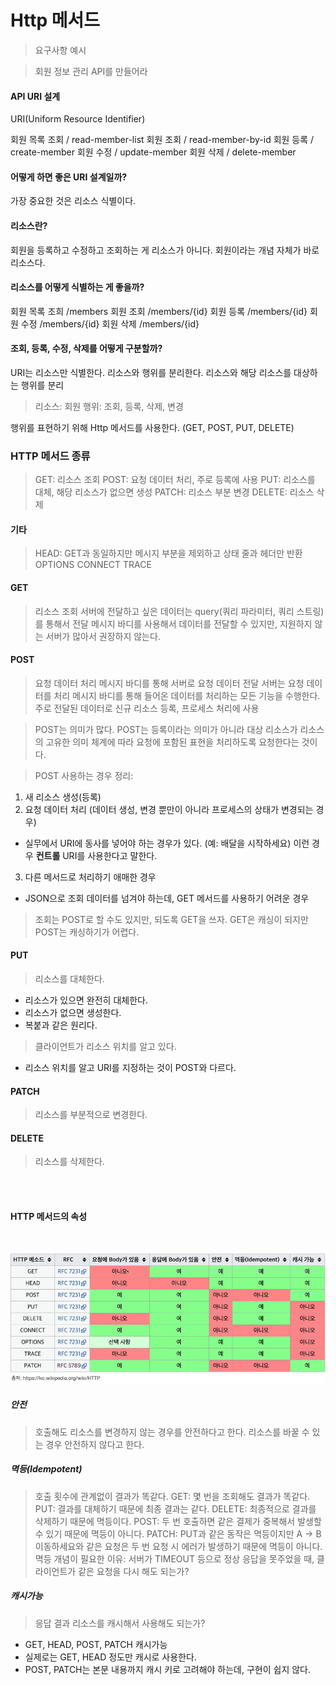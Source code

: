 # Http 메서드

> 요구사항 예시

> 회원 정보 관리 API를 만들어라

#### API URI 설계

URI(Uniform Resource Identifier)

회원 목록 조회 / read-member-list
회원 조회 / read-member-by-id
회원 등록 / create-member
회원 수정 / update-member
회원 삭제 / delete-member

#### 어떻게 하면 좋은 URI 설계일까?

가장 중요한 것은 리소스 식별이다.

#### 리소스란?

회원을 등록하고 수정하고 조회하는 게 리소스가 아니다.
회원이라는 개념 자체가 바로 리소스다.

#### 리소스를 어떻게 식별하는 게 좋을까?

회원 목록 조희 /members
회원 조회 /members/{id}
회원 등록 /members/{id}
회원 수정 /members/{id}
회원 삭제 /members/{id}

#### 조회, 등록, 수정, 삭제를 어떻게 구분할까?

URI는 리소스만 식별한다.
리소스와 행위를 분리한다.
리소스와 해당 리소스를 대상하는 행위를 분리

> 리소스: 회원
> 행위: 조회, 등록, 삭제, 변경

행위를 표현하기 위해 Http 메서드를 사용한다.
(GET, POST, PUT, DELETE)

### HTTP 메서드 종류

> GET: 리소스 조회
> POST: 요청 데이터 처리, 주로 등록에 사용
> PUT: 리소스를 대체, 해당 리소스가 없으면 생성
> PATCH: 리소스 부분 변경
> DELETE: 리소스 삭제

#### 기타

> HEAD: GET과 동일하지만 메시지 부분을 제외하고 상태 줄과 헤더만 반환
> OPTIONS
> CONNECT
> TRACE

#### GET

> 리소스 조회
> 서버에 전달하고 싶은 데이터는 query(쿼리 파라미터, 쿼리 스트링)를 통해서 전달
> 메시지 바디를 사용해서 데이터를 전달할 수 있지만, 지원하지 않는 서버가 많아서 권장하지 않는다.

#### POST

> 요청 데이터 처리
> 메시지 바디를 통해 서버로 요청 데이터 전달
> 서버는 요청 데이터를 처리
> 메시지 바디를 통해 들어온 데이터를 처리하는 모든 기능을 수행한다.
> 주로 전달된 데이터로 신규 리소스 등록, 프로세스 처리에 사용

> POST는 의미가 많다.
> POST는 등록이라는 의미가 아니라 대상 리소스가 리소스의 고유한 의미 체계에 따라 요청에 포함된 표현을 처리하도록 요청한다는 것이다.

> POST 사용하는 경우 정리:

1. 새 리소스 생성(등록)
2. 요청 데이터 처리 (데이터 생성, 변경 뿐만이 아니라 프로세스의 상태가 변경되는 경우)

- 실무에서 URI에 동사를 넣어야 하는 경우가 있다. (예: 배달을 시작하세요) 이런 경우 **컨트롤** URI를 사용한다고 말한다.

3. 다른 메서드로 처리하기 애매한 경우

- JSON으로 조회 데이터를 넘겨야 하는데, GET 메서드를 사용하기 어려운 경우

> 조회는 POST로 할 수도 있지만, 되도록 GET을 쓰자. GET은 캐싱이 되지만 POST는 캐싱하기가 어렵다.

#### PUT

> 리소스를 대체한다.

- 리소스가 있으면 완전히 대체한다.
- 리소스가 없으면 생성한다.
- 복붙과 같은 원리다.

> 클라이언트가 리소스 위치를 알고 있다.

- 리소스 위치를 알고 URI를 지정하는 것이 POST와 다르다.

#### PATCH

> 리소스를 부분적으로 변경한다.

#### DELETE

> 리소스를 삭제한다.

<br /><br />

#### HTTP 메서드의 속성

<br />

![1](images/http_method/1.png)

##### 안전

> 호출해도 리소스를 변경하지 않는 경우를 안전하다고 한다.
> 리소스를 바꿀 수 있는 경우 안전하지 않다고 한다.

##### 멱등(Idempotent)

> 호출 횟수에 관계없이 결과가 똑같다.
> GET: 몇 번을 조회해도 결과가 똑같다.
> PUT: 결과를 대체하기 때문에 최종 결과는 같다.
> DELETE: 최종적으로 결과를 삭제하기 때문에 멱등이다.
> POST: 두 번 호출하면 같은 결제가 중복해서 발생할 수 있기 때문에 멱등이 아니다.
> PATCH: PUT과 같은 동작은 멱등이지만 A -> B 이동하세요와 같은 요청은 두 번 요청 시 에러가 발생하기 때문에 멱등이 아니다.
> 멱등 개념이 필요한 이유:
> 서버가 TIMEOUT 등으로 정상 응답을 못주었을 때, 클라이언트가 같은 요청을 다시 해도 되는가?

##### 캐시가능

> 응답 결과 리소스를 캐시해서 사용해도 되는가?

- GET, HEAD, POST, PATCH 캐시가능
- 실제로는 GET, HEAD 정도만 캐시로 사용한다.
- POST, PATCH는 본문 내용까지 캐시 키로 고려해야 하는데, 구현이 쉽지 않다.
